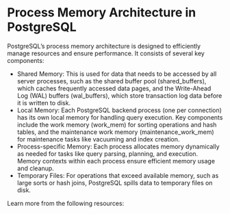 # Process Memory Architecture in PostgreSQL

PostgreSQL’s process memory architecture is designed to efficiently manage resources and ensure performance. It consists of several key components:

- Shared Memory: This is used for data that needs to be accessed by all server processes, such as the shared buffer pool (shared_buffers), which caches frequently accessed data pages, and the Write-Ahead Log (WAL) buffers (wal_buffers), which store transaction log data before it is written to disk.
- Local Memory: Each PostgreSQL backend process (one per connection) has its own local memory for handling query execution. Key components include the work memory (work_mem) for sorting operations and hash tables, and the maintenance work memory (maintenance_work_mem) for maintenance tasks like vacuuming and index creation.
- Process-specific Memory: Each process allocates memory dynamically as needed for tasks like query parsing, planning, and execution. Memory contexts within each process ensure efficient memory usage and cleanup.
- Temporary Files: For operations that exceed available memory, such as large sorts or hash joins, PostgreSQL spills data to temporary files on disk.

Learn more from the following resources:

